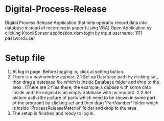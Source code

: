 # Digital-Process-Release
Digital Process Release Application that help operator record data into database instead of recording in paper (Using VBA)
Open Application by clicking KnockSensor application.xlsm
login by input username: 1111 password:user
# Setup file 
1. At log in page. Before logging in, click at setting button.
2. There is a new window appear.
  2.1 Set up Database path by clicking set, then drag a database file which is inside Database folder and drop to the area . (There are 2 files there, the example is dabase with some data inside and the original is an empty database with no reocord.
  2.2 Set picture path (the picture of parts which need to be shown in some part of the program) by clicking set and then drag 'PartNumber' folder which is inside 
'ProcessReleaseMaterial' folder and drop to the area.
3. The setup is finished and ready to log in.
